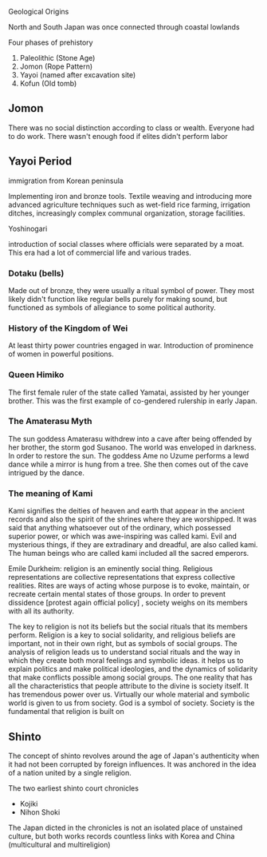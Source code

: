 
Geological Origins

North and South Japan was once connected through coastal lowlands

Four phases of prehistory

1. Paleolithic (Stone Age)
2. Jomon (Rope Pattern)
3. Yayoi (named after excavation site)
4. Kofun (Old tomb)

## Jomon 

There was no social distinction according to class or wealth. Everyone had to do work. There wasn't enough food if elites didn't perform labor


## Yayoi Period

immigration from Korean peninsula

Implementing iron and bronze tools. Textile weaving and introducing more advanced agriculture techniques such as wet-field rice farming, irrigation ditches, increasingly complex communal organization, storage facilities. 

Yoshinogari

introduction of social classes where officials were separated by a moat. This era had a lot of commercial life and various trades. 

### Dotaku (bells)
Made out of bronze, they were usually a ritual symbol of power. They most likely didn't function like regular bells purely for making sound, but functioned as symbols of allegiance to some political authority.

### History of the Kingdom of Wei

At least thirty power countries engaged in war. Introduction of prominence of women in powerful positions.

### Queen Himiko
The first female ruler of the state called Yamatai, assisted by her younger brother. This was the first example of co-gendered rulership in early Japan. 

### The Amaterasu Myth
The sun goddess Amaterasu withdrew into a cave after being offended by her brother, the storm god Susanoo. The world was enveloped in darkness. In order to restore the sun. The goddess Ame no Uzume performs a lewd dance while a mirror is hung from a tree. She then comes out of the cave intrigued by the dance.

### The meaning of Kami
Kami signifies the deities of heaven and earth that appear in the ancient records and also the spirit of the shrines where they are worshipped. It was said that anything whatsoever out of the ordinary, which possessed superior power, or which was awe-inspiring was called kami. Evil and mysterious things, if they are extradinary and dreadful, are also called kami. The human beings who are called kami included all the sacred emperors.

Emile Durkheim: religion is an eminently social thing. Religious representations are collective representations that express collective realities. Rites are ways of acting whose purpose is to evoke, maintain, or recreate certain mental states of those groups. In order to prevent dissidence [protest again official policy] , society weighs on its members with all its authority.

The key to religion is not its beliefs but the social rituals that its members perform. Religion is a key to social solidarity, and religious beliefs are important, not in their own right, but as symbols of social groups. The analysis of religion leads us to understand social rituals and the way in which they create both moral feelings and symbolic ideas.  it helps us to explain politics and make political ideologies, and the dynamics of solidarity that make conflicts possible among social groups. The one reality that has all the characteristics that people attribute to the divine is society itself. It has tremendous power over us. Virtually our whole material and symbolic world is given to us from society. God is a symbol of society. Society is the fundamental that religion is built on

## Shinto 
The concept of shinto revolves around the age of Japan's authenticity when it had not been corrupted by foreign influences. It was anchored in the idea of a nation united by a single religion.

The two earliest shinto court chronicles
- Kojiki
- Nihon Shoki

The Japan dicted in the chronicles is not an isolated place of unstained culture, but both works records countless links with Korea and China (multicultural and multireligion)

